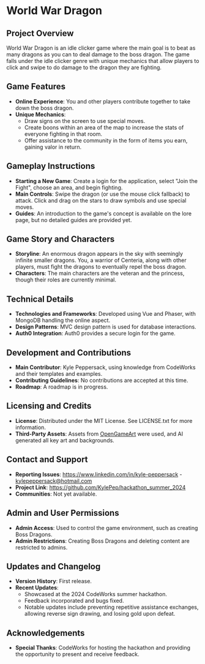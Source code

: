 # World War Dragon

## Project Overview
World War Dragon is an idle clicker game where the main goal is to beat as many dragons as you can to deal damage to the boss dragon. The game falls under the idle clicker genre with unique mechanics that allow players to click and swipe to do damage to the dragon they are fighting.

## Game Features
- **Online Experience**: You and other players contribute together to take down the boss dragon.
- **Unique Mechanics**:
  - Draw signs on the screen to use special moves.
  - Create boons within an area of the map to increase the stats of everyone fighting in that room.
  - Offer assistance to the community in the form of items you earn, gaining valor in return.

## Gameplay Instructions
- **Starting a New Game**: Create a login for the application, select "Join the Fight", choose an area, and begin fighting.
- **Main Controls**: Swipe the dragon (or use the mouse click fallback) to attack. Click and drag on the stars to draw symbols and use special moves.
- **Guides**: An introduction to the game's concept is available on the lore page, but no detailed guides are provided yet.

## Game Story and Characters
- **Storyline**: An enormous dragon appears in the sky with seemingly infinite smaller dragons. You, a warrior of Centeria, along with other players, must fight the dragons to eventually repel the boss dragon.
- **Characters**: The main characters are the veteran and the princess, though their roles are currently minimal.

## Technical Details
- **Technologies and Frameworks**: Developed using Vue and Phaser, with MongoDB handling the online aspect.
- **Design Patterns**: MVC design pattern is used for database interactions.
- **Auth0 Integration**: Auth0 provides a secure login for the game.

## Development and Contributions
- **Main Contributor**: Kyle Peppersack, using knowledge from CodeWorks and their templates and examples.
- **Contributing Guidelines**: No contributions are accepted at this time.
- **Roadmap**: A roadmap is in progress.

## Licensing and Credits
- **License**: Distributed under the MIT License. See LICENSE.txt for more information.
- **Third-Party Assets**: Assets from [OpenGameArt](https://opengameart.org) were used, and AI generated all key art and backgrounds.

## Contact and Support
- **Reporting Issues**: https://www.linkedin.com/in/kyle-peppersack - kylepeppersack@hotmail.com
- **Project Link**: https://github.com/KylePep/hackathon_summer_2024
- **Communities**: Not yet available.

## Admin and User Permissions
- **Admin Access**: Used to control the game environment, such as creating Boss Dragons.
- **Admin Restrictions**: Creating Boss Dragons and deleting content are restricted to admins.

## Updates and Changelog
- **Version History**: First release.
- **Recent Updates**: 
  - Showcased at the 2024 CodeWorks summer hackathon.
  - Feedback incorporated and bugs fixed.
  - Notable updates include preventing repetitive assistance exchanges, allowing reverse sign drawing, and losing gold upon defeat.

## Acknowledgements
- **Special Thanks**: CodeWorks for hosting the hackathon and providing the opportunity to present and receive feedback.

